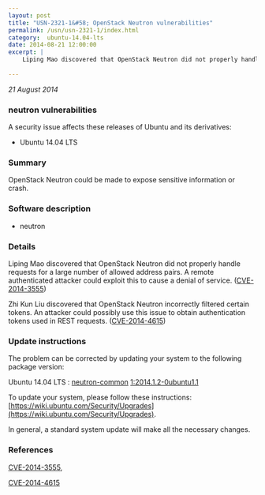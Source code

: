 ```yaml
---
layout: post
title: "USN-2321-1&#58; OpenStack Neutron vulnerabilities"
permalink: /usn/usn-2321-1/index.html
category:  ubuntu-14.04-lts
date: 2014-08-21 12:00:00
excerpt: |
    Liping Mao discovered that OpenStack Neutron did not properly handle requests for a large number of allowed address pairs. A remote authenticated attacker could exploit this to cause a denial of service. ([CVE-2014-3555](http://people.ubuntu.com/~ubuntu-security/cve/CVE-2014-3555))
    
--- 
```

 
 

*21 August 2014*

### neutron vulnerabilities

A security issue affects these releases of Ubuntu and its derivatives:

* Ubuntu 14.04 LTS

### Summary

OpenStack Neutron could be made to expose sensitive information or crash. 

### Software description

* neutron 

### Details

Liping Mao discovered that OpenStack Neutron did not properly handle requests for a large number of allowed address pairs. A remote authenticated attacker could exploit this to cause a denial of service. ([CVE-2014-3555](http://people.ubuntu.com/~ubuntu-security/cve/CVE-2014-3555))

Zhi Kun Liu discovered that OpenStack Neutron incorrectly filtered certain tokens. An attacker could possibly use this issue to obtain authentication tokens used in REST requests. ([CVE-2014-4615](http://people.ubuntu.com/~ubuntu-security/cve/CVE-2014-4615)) 

### Update instructions

The problem can be corrected by updating your system to the following package version:

Ubuntu 14.04 LTS
 : [neutron-common](https://launchpad.net/ubuntu/+source/neutron) <span> [1:2014.1.2-0ubuntu1.1](https://launchpad.net/ubuntu/+source/neutron/1:2014.1.2-0ubuntu1.1) </span> 

To update your system, please follow these instructions: [https://wiki.ubuntu.com/Security/Upgrades](https://wiki.ubuntu.com/Security/Upgrades).

In general, a standard system update will make all the necessary changes. 

### References

 
 [CVE-2014-3555](http://people.ubuntu.com/~ubuntu-security/cve/CVE-2014-3555), 

 [CVE-2014-4615](http://people.ubuntu.com/~ubuntu-security/cve/CVE-2014-4615)
 

